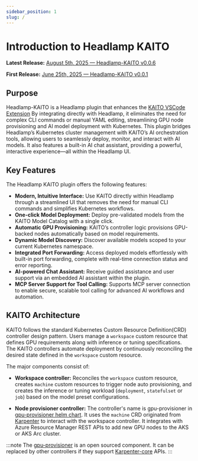```yaml
---
sidebar_position: 1
slug: /
---
```


# Introduction to Headlamp KAITO

**Latest Release:** [August 5th, 2025 &mdash; Headlamp-KAITO v0.0.6](https://github.com/kaito-project/headlamp-kaito/releases/tag/0.0.6)

**First Release:** [June 25th, 2025 &mdash; Headlamp-KAITO v0.0.1](https://github.com/kaito-project/headlamp-kaito/releases/tag/0.0.1)

## Purpose

Headlamp-KAITO is a Headlamp plugin that enhances the [KAITO VSCode Extension](https://learn.microsoft.com/en-us/azure/aks/aks-extension-kaito) By integrating directly with Headlamp, it eliminates the need for complex CLI commands or manual YAML editing, streamlining GPU node provisioning and AI model deployment with Kubernetes. This plugin bridges Headlamp’s Kubernetes cluster management with KAITO’s AI orchestration tools, allowing users to seamlessly deploy, monitor, and interact with AI models. It also features a built-in AI chat assistant, providing a powerful, interactive experience—all within the Headlamp UI.

## Key Features

The Headlamp KAITO plugin offers the following features:

- **Modern, Intuitive Interface:** Use KAITO directly within Headlamp through a streamlined UI that removes the need for manual CLI commands and simplifies Kubernetes workflows.
- **One-click Model Deployment:** Deploy pre-validated models from the KAITO Model Catalog with a single click.
- **Automatic GPU Provisioning:** KAITO’s controller logic provisions GPU-backed nodes automatically based on model requirements.
- **Dynamic Model Discovery:** Discover available models scoped to your current Kubernetes namespace.
- **Integrated Port Forwarding:** Access deployed models effortlessly with built-in port forwarding, complete with real-time connection status and error reporting.
- **AI-powered Chat Assistant:** Receive guided assistance and user support via an embedded AI assistant within the plugin.
- **MCP Server Support for Tool Calling:** Supports MCP server connection to enable secure, scalable tool calling for advanced AI workflows and automation.

## KAITO Architecture

KAITO follows the standard Kubernetes Custom Resource Definition(CRD) controller design pattern. Users manage a `workspace` custom resource that defines GPU requirements along with inference or tuning specifications. The KAITO controllers automate deployment by continuously reconciling the desired state defined in the `workspace` custom resource.

The major components consist of:

- **Workspace controller:** Reconciles the `workspace` custom resource, creates `machine` custom resources to trigger node auto provisioning, and creates the inference or tuning workload (`deployment`, `statefulset` or `job`) based on the model preset configurations.

- **Node provisioner controller:** The controller's name is gpu-provisioner in [gpu-provisioner helm chart](https://github.com/Azure/gpu-provisioner/tree/main/charts/gpu-provisioner). It uses the `machine` CRD originated from [Karpenter](https://sigs.k8s.io/karpenter) to interact with the workspace controller. It integrates with Azure Resource Manager REST APIs to add new GPU nodes to the AKS or AKS Arc cluster.

:::note
The [gpu-provisioner](https://github.com/Azure/gpu-provisioner) is an open sourced component. It can be replaced by other controllers if they support [Karpenter-core](https://sigs.k8s.io/karpenter) APIs.
:::
